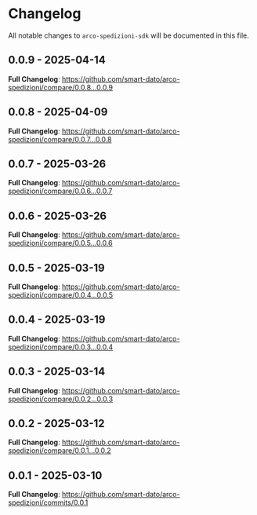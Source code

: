 # Changelog

All notable changes to `arco-spedizioni-sdk` will be documented in this file.

## 0.0.9 - 2025-04-14

**Full Changelog**: https://github.com/smart-dato/arco-spedizioni/compare/0.0.8...0.0.9

## 0.0.8 - 2025-04-09

**Full Changelog**: https://github.com/smart-dato/arco-spedizioni/compare/0.0.7...0.0.8

## 0.0.7 - 2025-03-26

**Full Changelog**: https://github.com/smart-dato/arco-spedizioni/compare/0.0.6...0.0.7

## 0.0.6 - 2025-03-26

**Full Changelog**: https://github.com/smart-dato/arco-spedizioni/compare/0.0.5...0.0.6

## 0.0.5 - 2025-03-19

**Full Changelog**: https://github.com/smart-dato/arco-spedizioni/compare/0.0.4...0.0.5

## 0.0.4 - 2025-03-19

**Full Changelog**: https://github.com/smart-dato/arco-spedizioni/compare/0.0.3...0.0.4

## 0.0.3 - 2025-03-14

**Full Changelog**: https://github.com/smart-dato/arco-spedizioni/compare/0.0.2...0.0.3

## 0.0.2 - 2025-03-12

**Full Changelog**: https://github.com/smart-dato/arco-spedizioni/compare/0.0.1...0.0.2

## 0.0.1 - 2025-03-10

**Full Changelog**: https://github.com/smart-dato/arco-spedizioni/commits/0.0.1
